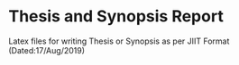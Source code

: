 # Thesis and Synopsis Report
Latex files for writing Thesis or Synopsis as per JIIT Format (Dated:17/Aug/2019)

